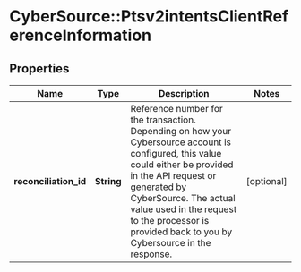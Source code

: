 # CyberSource::Ptsv2intentsClientReferenceInformation

## Properties
Name | Type | Description | Notes
------------ | ------------- | ------------- | -------------
**reconciliation_id** | **String** | Reference number for the transaction. Depending on how your Cybersource account is configured, this value could either be provided in the API request or generated by CyberSource. The actual value used in the request to the processor is provided back to you by Cybersource in the response.  | [optional] 


